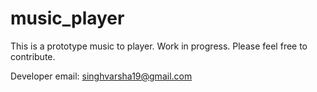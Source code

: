 # music_player
This is a prototype music to player.
Work in progress.
Please feel free to contribute.

Developer email: singhvarsha19@gmail.com
